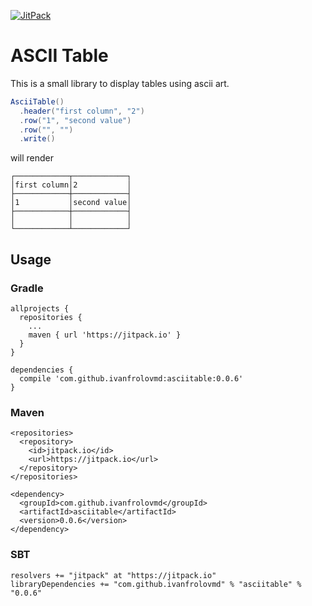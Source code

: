 [![JitPack](https://jitpack.io/v/ivanfrolovmd/asciitable.svg "Jit Pack Build Status")](https://jitpack.io/#ivanfrolovmd/asciitable)

# ASCII Table

This is a small library to display tables using ascii art.

```scala
AsciiTable()
  .header("first column", "2")
  .row("1", "second value")
  .row("", "")
  .write()
```

will render

```
┌────────────┬────────────┐
│first column│2           │
├────────────┼────────────┤
│1           │second value│
├────────────┼────────────┤
│            │            │
└────────────┴────────────┘
```

## Usage

### Gradle
```
allprojects {
  repositories {
    ...
    maven { url 'https://jitpack.io' }
  }
}

dependencies {
  compile 'com.github.ivanfrolovmd:asciitable:0.0.6'
}
```

### Maven
```
<repositories>
  <repository>
    <id>jitpack.io</id>
    <url>https://jitpack.io</url>
  </repository>
</repositories>

<dependency>
  <groupId>com.github.ivanfrolovmd</groupId>
  <artifactId>asciitable</artifactId>
  <version>0.0.6</version>
</dependency>
```

### SBT
```
resolvers += "jitpack" at "https://jitpack.io"
libraryDependencies += "com.github.ivanfrolovmd" % "asciitable" % "0.0.6"
```
